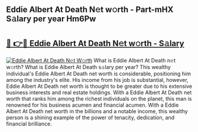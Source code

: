 ## Eddie Albert At Death N𝚎t w𝚘rth - Part-mHX S𝚊lary per year Hm6Pw

# <h2><a href="http://gc1pld.nevu.top/?p=Eddie+Albert+At+Death">🔗 👉🔴 Eddie Albert At Death N𝚎t w𝚘rth - S𝚊lary</a></h2>

[![Eddie Albert At Death N𝚎t W𝚘rth](https://i.imgur.com/Oavwk0R.jpeg)](http://gc1pld.nevu.top/?p=Eddie+Albert+At+Death)
What is Eddie Albert At Death n𝚎t w𝚘rth? What is Eddie Albert At Death s𝚊lary per year?
This wealthy individual's Eddie Albert At Death net worth is considerable, positioning him among the industry's elite. His income from his job is substantial, however, Eddie Albert At Death net worth is thought to be greater due to his extensive business interests and real estate holdings. With a Eddie Albert At Death net worth that ranks him among the richest individuals on the planet, this man is renowned for his business acumen and financial acumen. With a Eddie Albert At Death net worth in the billions and a notable income, this wealthy person is a shining example of the power of tenacity, dedication, and financial brilliance.
